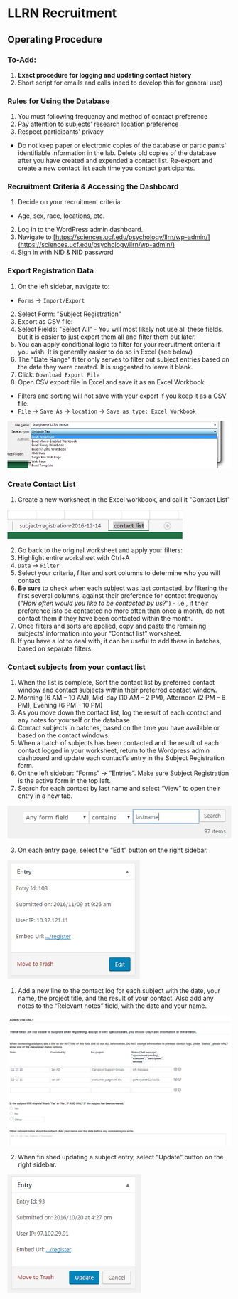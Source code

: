 # LLRN Recruitment

## Operating Procedure

### To-Add:

1. **Exact procedure for logging and updating contact history**
2. Short script for emails and calls (need to develop this for general use)

### Rules for Using the Database

1. You must following frequency and method of contact preference
2. Pay attention to subjects' research location preference
3. Respect participants' privacy
  - Do not keep paper or electronic copies of the database or participants' identifiable information in the lab. Delete old copies of the database after you have created and expended a contact list. Re-export and create a new contact list each time you contact participants.

### Recruitment Criteria & Accessing the Dashboard

1. Decide on your recruitment criteria:
  - Age, sex, race, locations, etc.
2. Log in to the WordPress admin dashboard.
  1. Navigate to [https://sciences.ucf.edu/psychology/llrn/wp-admin/](https://sciences.ucf.edu/psychology/llrn/wp-admin/)
  2. Sign in with NID & NID password

### Export Registration Data

1. On the left sidebar, navigate to:
  - `Forms` -> `Import/Export`
2. Select Form: "Subject Registration"
3. Export as CSV file:
  1. Select Fields: "Select All"
    - You will most likely not use all these fields, but it is easier to just export them all and filter them out later.
  2. You can apply conditional logic to filter for your recruitment criteria if you wish. It is generally easier to do so in Excel (see below)
  3. The "Date Range" filter only serves to filter out subject entries based on the date they were created. It is suggested to leave it blank.
  4. Click: `Download Export File`
4. Open CSV export file in Excel and save it as an Excel Workbook.
  - Filters and sorting will not save with your export if you keep it as a CSV file.
  - `File` -> `Save As` -> `location` -> `Save as type: Excel Workbook`
  
  ![Save As Example](graphics/save-as-example.png "Save As Example")

### Create Contact List

1. Create a new worksheet in the Excel workbook, and call it "Contact List"

  ![New Worksheet Example](graphics/new-worksheet-example.png "New Worksheet Example")
  
2. Go back to the original worksheet and apply your filters:
  1. Highlight entire worksheet with Ctrl+A
  2. `Data` -> `Filter`
  3. Select your criteria, filter and sort columns to determine who you will contact
  4. **Be sure** to check when each subject was last contacted, by filtering the first several columns, against their preference for contact frequency ("*How often would you like to be contacted by us?*")
    - i.e., if their preference isto be contacted no more often than once a month, do not contact them if they have been contacted within the month.
9. Once filters and sorts are applied, copy and paste the remaining subjects’ information into your “Contact list” worksheet.
  1. If you have a lot to deal with, it can be useful to add these in batches, based on separate filters.

### Contact subjects from your contact list

1. When the list is complete, Sort the contact list by preferred contact window and contact subjects within their preferred contact window.
  1. Morning (6 AM – 10 AM), Mid-day (10 AM – 2 PM),					 Afternoon (2 PM – 6 PM), Evening (6 PM – 10 PM)
1. As you move down the contact list, log the result of each contact and any notes for yourself or the database.
1. Contact subjects in batches, based on the time you have available or based on the contact windows.
2. When a batch of subjects has been contacted and the result of each contact logged in your worksheet, return to the Wordpress admin dashboard and update each contact’s entry in the Subject Registration form.
  1. On the left sidebar: “Forms” -> “Entries”. Make sure Subject Registration is the active form in the top left.
  2. Search for each contact by last name and select “View” to open their entry in a new tab.
  
  ![entry search example](graphics/entry-search-example.png)
  
  3. On each entry page, select the “Edit” button on the right sidebar. 

  ![entry edit example](graphics/entry-edit-example.png)
  
  1. Add a new line to the contact log for each subject with the date, your name, the project title, and the result of your contact. Also add any notes to the “Relevant notes” field, with the date and your name.
  
  ![contact record example](graphics/contact-record-example.png)
  
  2. When finished updating a subject entry, select “Update” button on the right sidebar. 
  
  ![entry-update-example](graphics/entry-update-example.png)
